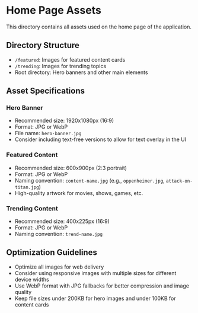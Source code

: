 # Home Page Assets

This directory contains all assets used on the home page of the application.

## Directory Structure

- `/featured`: Images for featured content cards
- `/trending`: Images for trending topics
- Root directory: Hero banners and other main elements

## Asset Specifications

### Hero Banner
- Recommended size: 1920x1080px (16:9)
- Format: JPG or WebP
- File name: `hero-banner.jpg`
- Consider including text-free versions to allow for text overlay in the UI

### Featured Content
- Recommended size: 600x900px (2:3 portrait)
- Format: JPG or WebP
- Naming convention: `content-name.jpg` (e.g., `oppenheimer.jpg`, `attack-on-titan.jpg`)
- High-quality artwork for movies, shows, games, etc.

### Trending Content
- Recommended size: 400x225px (16:9)
- Format: JPG or WebP
- Naming convention: `trend-name.jpg`

## Optimization Guidelines

- Optimize all images for web delivery
- Consider using responsive images with multiple sizes for different device widths
- Use WebP format with JPG fallbacks for better compression and image quality
- Keep file sizes under 200KB for hero images and under 100KB for content cards 